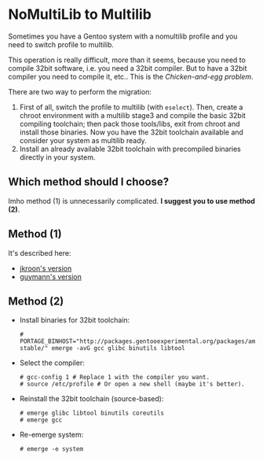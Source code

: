 # NoMultiLib to Multilib

Sometimes you have a Gentoo system with a nomultilib profile and you need to
switch profile to multilib.

This operation is really difficult, more than it seems, because you need to
compile 32bit software, i.e. you need a 32bit compiler. But to have a 32bit
compiler you need to compile it, etc.. This is the *Chicken-and-egg problem*.

There are two way to perform the migration:

1. First of all, switch the profile to multilib (with `eselect`).
   Then, create a chroot environment with a multilib stage3 and compile the
   basic 32bit compiling toolchain; then pack those tools/libs, exit from chroot
   and install those binaries. Now you have the 32bit toolchain available and
   consider your system as multilib ready.
2. Install an already available 32bit toolchain with precompiled binaries
   directly in your system.

## Which method should I choose?

Imho method (1) is unnecessarily complicated.
**I suggest you to use method (2)**.

## Method (1)

It's described here:

- [jkroon's version](http://jkroon.blogs.uls.co.za/it/gentoo/gentoo-converting-no-multilib-to-multilib)
- [guymann's version](https://guymann.github.io/2013/02/11/32bit-gentoo/)

## Method (2)

- Install binaries for 32bit toolchain:

  ```ShellSession
  # PORTAGE_BINHOST="http://packages.gentooexperimental.org/packages/amd64-stable/" emerge -avG gcc glibc binutils libtool
  ```

- Select the compiler:

  ```ShellSession
  # gcc-config 1 # Replace 1 with the compiler you want.
  # source /etc/profile # Or open a new shell (maybe it's better).
  ```

- Reinstall the 32bit toolchain (source-based):

  ```ShellSession
  # emerge glibc libtool binutils coreutils
  # emerge gcc
  ```

- Re-emerge system:

  ```ShellSession
  # emerge -e system
  ```
